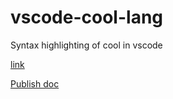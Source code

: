 # vscode-cool-lang
Syntax highlighting of cool in vscode

[link](https://marketplace.visualstudio.com/items?itemName=amir734jj.cool-uwm)

[Publish doc](https://code.visualstudio.com/api/working-with-extensions/publishing-extension)
